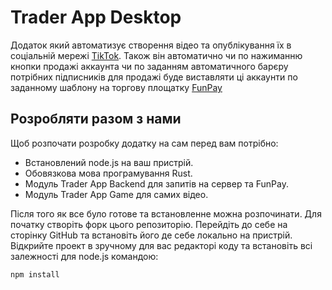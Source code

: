 # Trader App Desktop
Додаток який автоматизує створення відео та опублікування їх в соціальній мережі [TikTok](https://tiktok.com/). Також він автоматично чи по нажиманню кнопки продажі аккаунта чи по заданням автоматичного барєру потрібних підписників для продажі буде виставляти ці аккаунти по заданному шаблону на торгову площатку [FunPay](https://funpay.com/)
## Розробляти разом з нами

Щоб розпочати розробку додатку на сам перед вам потрібно:
- Встановлений node.js на ваш пристрій.
- Обовязкова мова програмування Rust.
- Модуль Trader App Backend для запитів на сервер та FunPay.
- Модуль Trader App Game для самих відео.

Після того як все було готове та встановленне можна розпочинати. Для початку створіть форк цього репозиторію. Перейдіть до себе на сторінку GitHub та встановіть його де себе локально на пристрій. Відкрийте проект в зручному для вас редакторі коду та встановіть всі залежності для node.js командою:
```shell
npm install
```
